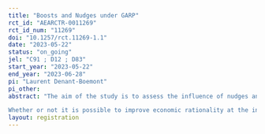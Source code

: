 ```yaml
---
title: "Boosts and Nudges under GARP"
rct_id: "AEARCTR-0011269"
rct_id_num: "11269"
doi: "10.1257/rct.11269-1.1"
date: "2023-05-22"
status: "on_going"
jel: "C91 ; D12 ; D83"
start_year: "2023-05-22"
end_year: "2023-06-28"
pi: "Laurent Denant-Boemont"
pi_other:
abstract: "The aim of the study is to assess the influence of nudges and boosts on individual choice rationality in a risky context based on a laboratory economic experiment. In a between-subject induced budget experiment, participants make repeated allocation choices under different conditions. The choices are displayed graphically as dots on a budget constraint. This allows us to analyse variations in participants' economic rationality. We apply the GARP (Generalized Axiom of Revealed Preference) test to assess whether participants strictly abide by the utility maximization framework, and also evaluate their proximity with GARP by computing a rationality score (the Money-Pump Index). We design a total of 6 treatments : 2 nudge treatments, 2 boost treatment and 2 control treatments. In the control treatments, participants did not receive any help to improve their individual rationality. In the nudge treatments, they obtain some help directly within the graphical interface : the area where the choices are compatible with GARP is either directly identified visually, or implicitely selected through a default option. In the boosts treatments, before the series of allocation decisions, participants complete different tasks in order to improve their understanding of GARP principles. We also control for several socio-demographic characteristics including cognitive abilities, personality traits, fatigue, etc. 
Whether or not it is possible to improve economic rationality at the individual level, and how, is indeed currently under researched, especially in an entirely non-parametric framework."
layout: registration
---
```


